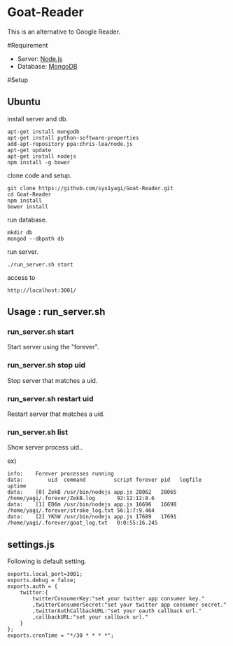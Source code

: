 Goat-Reader
===========

This is an alternative to Google Reader.

#Requirement

* Server: [Node.js](http://nodejs.org/)
* Database: [MongoDB](http://www.mongodb.org/)


#Setup

## Ubuntu

install server and db.

```
apt-get install mongodb
apt-get install python-software-properties
add-apt-repository ppa:chris-lea/node.js
apt-get update
apt-get install nodejs
npm install -g bower
```

clone code and setup.

```
git clone https://github.com/sys1yagi/Goat-Reader.git
cd Goat-Reader
npm install
bower install
```

run database.

```
mkdir db
mongod --dbpath db
```

run server.

```
./run_server.sh start
```

access to

```
http://localhost:3001/
```

## Usage : run_server.sh

### run_server.sh start

Start server using the "forever".

### run_server.sh stop uid

Stop server that matches a uid.

### run_server.sh restart uid

Restart server that matches a uid.

### run_server.sh list

Show server process uid..

ex)

```
info:    Forever processes running
data:        uid  command         script forever pid   logfile                            uptime        
data:    [0] ZekB /usr/bin/nodejs app.js 28062   28065 /home/yagi/.forever/ZekB.log       92:12:12:8.6  
data:    [1] ED6m /usr/bin/nodejs app.js 16696   16698 /home/yagi/.forever/stroke_log.txt 56:1:7:9.464  
data:    [2] YKhW /usr/bin/nodejs app.js 17689   17691 /home/yagi/.forever/goat_log.txt   0:0:55:16.245 
```


## settings.js

Following is default setting.

```
exports.local_port=3001;
exports.debug = false;
exports.auth = {
    twitter:{
        twitterConsumerKey:"set your twitter app consumer key."
        ,twitterConsumerSecret:"set your twitter app consumer secret."
        ,twitterAuthCallbackURL:"set your oauth callback url."
        ,callbackURL:"set your callback url."
    }
};
exports.cronTime = "*/30 * * * *";
```








